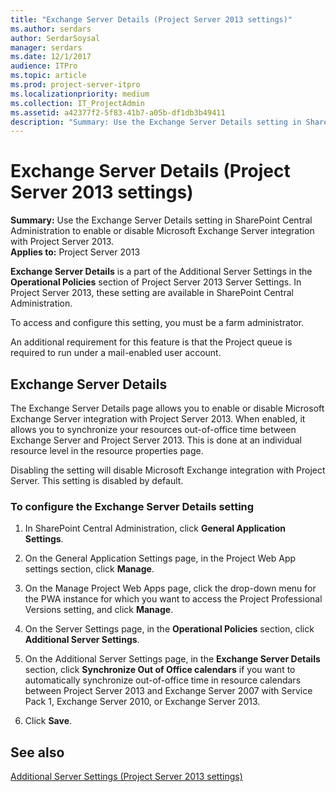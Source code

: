 ```yaml
---
title: "Exchange Server Details (Project Server 2013 settings)"
ms.author: serdars
author: SerdarSoysal
manager: serdars
ms.date: 12/1/2017
audience: ITPro
ms.topic: article
ms.prod: project-server-itpro
ms.localizationpriority: medium
ms.collection: IT_ProjectAdmin
ms.assetid: a42377f2-5f83-41b7-a05b-df1db3b49411
description: "Summary: Use the Exchange Server Details setting in SharePoint Central Administration to enable or disable Microsoft Exchange Server integration with Project Server 2013."
---
```


# Exchange Server Details (Project Server 2013 settings)
 
 **Summary:** Use the Exchange Server Details setting in SharePoint Central Administration to enable or disable Microsoft Exchange Server integration with Project Server 2013.<br/>
**Applies to:** Project Server 2013
  
  
 **Exchange Server Details** is a part of the Additional Server Settings in the **Operational Policies** section of Project Server 2013 Server Settings. In Project Server 2013, these setting are available in SharePoint Central Administration.
  
To access and configure this setting, you must be a farm administrator.
  
An additional requirement for this feature is that the Project queue is required to run under a mail-enabled user account.
  
## Exchange Server Details

The Exchange Server Details page allows you to enable or disable Microsoft Exchange Server integration with Project Server 2013. When enabled, it allows you to synchronize your resources out-of-office time between Exchange Server and Project Server 2013. This is done at an individual resource level in the resource properties page. 
  
Disabling the setting will disable Microsoft Exchange integration with Project Server. This setting is disabled by default.
  
### To configure the Exchange Server Details setting

1. In SharePoint Central Administration, click **General Application Settings**.
    
2. On the General Application Settings page, in the Project Web App settings section, click **Manage**.
    
3. On the Manage Project Web Apps page, click the drop-down menu for the PWA instance for which you want to access the Project Professional Versions setting, and click **Manage**.
    
4. On the Server Settings page, in the **Operational Policies** section, click **Additional Server Settings**.
    
5. On the Additional Server Settings page, in the **Exchange Server Details** section, click **Synchronize Out of Office calendars** if you want to automatically synchronize out-of-office time in resource calendars between Project Server 2013 and Exchange Server 2007 with Service Pack 1, Exchange Server 2010, or Exchange Server 2013.
    
6. Click **Save**.
    
## See also


[Additional Server Settings (Project Server 2013 settings)](additional-server-settings-project-server-2013-settings.md)

